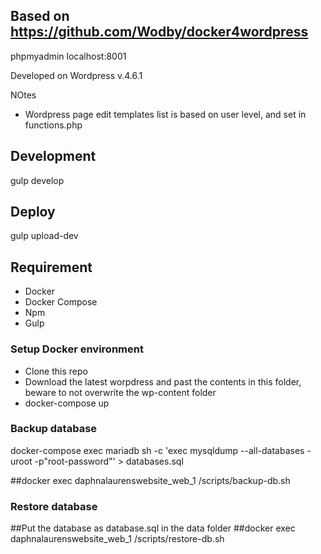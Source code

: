 ## Based on https://github.com/Wodby/docker4wordpress
phpmyadmin localhost:8001

Developed on Wordpress v.4.6.1 

NOtes
- Wordpress page edit templates list is based on user level, and set in functions.php

## Development
gulp develop

## Deploy
gulp upload-dev

## Requirement
- Docker
- Docker Compose
- Npm
- Gulp

### Setup Docker environment
- Clone this repo
- Download the latest worpdress and past the contents in this folder, beware to not overwrite the wp-content folder
- docker-compose up

### Backup database
docker-compose exec mariadb sh -c 'exec mysqldump --all-databases -uroot -p"root-password"' > databases.sql

##docker exec daphnalaurenswebsite_web_1 /scripts/backup-db.sh

### Restore database
##Put the database as database.sql in the data folder
##docker exec daphnalaurenswebsite_web_1 /scripts/restore-db.sh